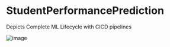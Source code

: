 # StudentPerformancePrediction
Depicts Complete ML Lifecycle with CICD pipelines

![image](https://github.com/aiotsir/StudentPerformancePrediction/assets/56543279/90b3d915-6813-4d29-a014-9fad9d676277)

